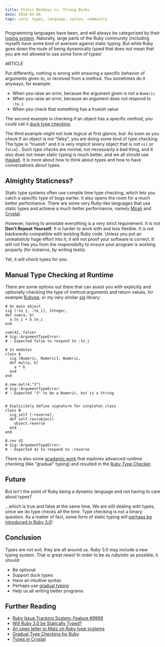 ```yaml
---
title: Static Monkeys vs. Strong Ducks
date: 2016-05-06
tags: core, types, language, syntax, community
---
```


Programming languages have been, and will always be categorized by their [typing system](https://en.wikipedia.org/wiki/Type_system). Naturally, large parts of the Ruby community (including myself) have some kind of aversion against static typing. But while Ruby goes down the route of being dynamically typed that does not mean that you are not allowed to use some form of types!

ARTICLE

Put differently, nothing is wrong with ensuring a specific behavior of arguments given to, or received from a method. You sometimes do it anyways, for example:

- When you raise an error, because the argument given is not a `Numeric`
- When you raise an error, because an argument does not respond to `:to_i`
- When you check that something has a trueish value

The second example is checking if an object has a specific method, you could call it [duck type checking](https://en.wikipedia.org/wiki/Duck_typing).

The third example might not look logical at first glance, but: As soon as you check if an object is not "falsy", you are doing some kind of type checking. The type is "trueish" and it is very implicit (every object that is not `nil` or `false`) . Such *type checks* are normal, not necessarily a bad thing, and it also does not mean static typing is much better, and we all should use [Haskell](https://en.wikipedia.org/wiki/Haskell_%28programming_language%29). It is more about how to think about types and how to have conversations about types.

## Almighty Staticness?

Static type systems often use compile time type checking, which lets you catch a specific type of bugs earlier. It also opens the room for a much better performance. There are some very Ruby-like languages that use static types and achieve a much better performance, namely [Mirah](http://www.mirah.org/) and [Crystal](http://crystal-lang.org/).

However, having to annotate everything is a very strict requirement. It is not **Don't Repeat Yourself**. It is harder to work with and less flexible. It is not backwards-compatible with existing Ruby code. Unless you put an unrealisticly huge effort into it, it will not proof your software is correct. It will not free you from the responsibilty to ensure your program is working properly (for instance, by writing tests).

Yet, it will check types for you.

## Manual Type Checking at Runtime

There are some options out there that can assist you with explicitly and optionally checking the type of method arguments and return values, for example [Rubype](https://github.com/gogotanaka/Rubype), or my very similar [sig](https://github.com/janlelis/sig) library:

    # On main object
    sig [:to_i, :to_i], Integer,
    def sum(a, b)
      a.to_i + b.to_i
    end

    sum(42, false)
    # Sig::ArgumentTypeError:
    # - Expected false to respond to :to_i

    # In modules
    class A
      sig [Numeric, Numeric], Numeric,
      def mul(a, b)
        a * b
      end
    end

    A.new.mul(4,"3")
    # Sig::ArgumentTypeError:
    # - Expected "3" to be a Numeric, but is a String


    # Explicitely define signature for singleton_class
    class B
      sig_self [:reverse],
      def self.rev(object)
        object.reverse
      end
    end

    B.rev 42
    # Sig::ArgumentTypeError:
    # - Expected 42 to respond to :reverse

There is also some [acadamic work](http://www.cs.umd.edu/~jfoster/papers/oops13.pdf) that explores advanced runtime checking (like "gradual" typing) and resulted in the [Ruby Type Checker](https://github.com/plum-umd/rtc).

## Future

But isn't the point of Ruby being a dynamic language and not having to care about types? 

…which is true and false at the same time. We are still dealing with types, since we do type checks all the time. Type checking is not a binary question. As a matter of fact, some form of static typing will [perhaps be introduced in Ruby 3.0](http://confreaks.tv/videos/rubyconf2014-opening-keynote)!

## Conclusion

Types are not evil, they are all around us. Ruby 3.0 may include a new typing system. That is great news! In order to be as *rubyistic* as possible, it should:

- Be optional
- Support duck types
- Have an intuitive syntax
- Perhaps use [gradual typing](https://en.wikipedia.org/wiki/Gradual_typing)
- Help us all writing better programs

## Further Reading

- [Ruby Issue Tracking System: Feature #9999](https://bugs.ruby-lang.org/issues/9999)
- [Will Ruby 3.0 be Statically Typed?](https://www.omniref.com/blog/2014/11/17/matz-at-rubyconf-2014-will-ruby-3-dot-0-be-statically-typed/)
- [An open letter to Matz on Ruby type systems](https://tonyarcieri.com/an-open-letter-to-matz-on-ruby-type-systems)
- [Gradual Type Checking for Ruby](http://blog.codeclimate.com/blog/2014/05/06/gradual-type-checking-for-ruby/)
- [Types in Crystal](http://crystal-lang.org/2016/05/05/crystal-0.16.0-released.html)